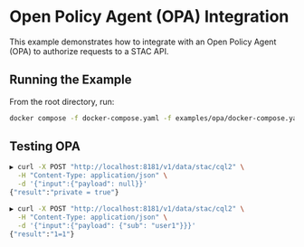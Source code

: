 # Open Policy Agent (OPA) Integration

This example demonstrates how to integrate with an Open Policy Agent (OPA) to authorize requests to a STAC API.

## Running the Example

From the root directory, run:

```sh
docker compose -f docker-compose.yaml -f examples/opa/docker-compose.yaml up
```

## Testing OPA

```sh
▶ curl -X POST "http://localhost:8181/v1/data/stac/cql2" \
  -H "Content-Type: application/json" \
  -d '{"input":{"payload": null}}'
{"result":"private = true"}
```

```sh
▶ curl -X POST "http://localhost:8181/v1/data/stac/cql2" \
  -H "Content-Type: application/json" \
  -d '{"input":{"payload": {"sub": "user1"}}}'
{"result":"1=1"}
```